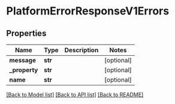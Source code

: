 # PlatformErrorResponseV1Errors

## Properties
Name | Type | Description | Notes
------------ | ------------- | ------------- | -------------
**message** | **str** |  | [optional] 
**_property** | **str** |  | [optional] 
**name** | **str** |  | [optional] 

[[Back to Model list]](../README.md#documentation-for-models) [[Back to API list]](../README.md#documentation-for-api-endpoints) [[Back to README]](../README.md)


